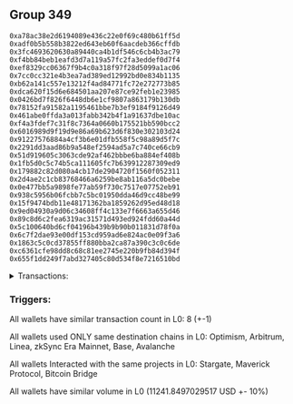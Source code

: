 ## Group 349

```0xd54e3e68e44652d29478c26e052c93f44a8b01d2
0xa78ac38e2d6194089e436c22e0f69c480b61ff5d
0xadf0b5b558b3822ed643eb60f6aacdeb366cffdb
0x3fc4693620630a89440ca4b1df546c6cb4b3ac79
0xf4bb84beb1eafd3d7a119a57fc2fa3eddef0d7f4
0xef8329cc06367f9b4c0a318f97f28d5099a1ac06
0x7cc0cc321e4b3ea7ad389ed12992bd0e834b1135
0xb62a141c557e13212f4ad84771fc72e272773b85
0xdca620f15d6e684501aa207e87ce92feb1e23985
0x0426bd7f826f6448db6e1cf9807a863179b130db
0x78152fa91582a1195461bbe7b3ef9184f9126d49
0x461abe0ffda3a013fabb342b4f1a91637dbe10ac
0xf4a3fdef7c31f8c7364a0660b175521bb590bcc2
0x6016989d9f19d9e86a69b623d6f830e302103d24
0x91227576884a4cf3b6e01dfb558f5c98a89d5f7c
0x2291dd3aad86b9a548ef2594ad5a7c740ce66cb9
0x51d919605c3063cde92af462bbbe6ba884ef408b
0x1fb5d0c5c74b5ca111605fc7b639912287309ed9
0x179882c82d080a4cb17de2904720f1560f052311
0x2d4ae2c1cb83768466a6259be8ab116a5dc0bebe
0x0e477bb5a9898fe77ab59f730c7517e07752eb91
0x938c5956b06fcbb7c5bc01950dda46d9cc48be99
0x15f9474bdb11e48171362ba1859262d95ed48d18
0x9ed04930a9d06c34608ff4c133e7f6663a655d46
0x89c8d6c2fea6319ac31571d493ed924fdd60a44d
0x5c100640bd6cf04196b439b9b90b011831d78f0a
0x6c7f2dae93e00df153cd959ad6e824ac0e09f3a6
0x1863c5c0cd37855ff880bba2ca87a390c3c0c6de
0xc6361cfe98dd8c68c81ee2745e220b9fb84d394f
0x655f1dd249f7abd327405c80d534f8e7216510bd
```
<details>
<summary>Transactions:</summary>

Hashes: 

Wallet: 0xd54e3e68e44652d29478c26e052c93f44a8b01d2

       Hash: 0x92eb3a910732d018a0588398da7a3e9f3b7fd172fe72fe4bd362ea7a8a60560d
         - source chain: Arbitrum
         - destination chain: Optimism
         - project: Stargate
         - contract: 0x352d8275aae3e0c2404d9f68f6cee084b5beb3dd
         - value USD: 2961.867214081
       Hash: 0x45f476e77554ab09df8a3400f4b238eb4c47948f2e6f30ce4651dfb6b500f2a8
         - source chain: Arbitrum
         - destination chain: Optimism
         - project: Stargate
         - contract: 0x352d8275aae3e0c2404d9f68f6cee084b5beb3dd
         - value USD: 3.669638828
       Hash: 0x0e0d993c7ba4ad6aa4ac3f0868baff5cc0848fa0b8f2309c96e629ef6901a7c5
         - source chain: Optimism
         - destination chain: Arbitrum
         - project: Stargate
         - contract: 0x701a95707a0290ac8b90b3719e8ee5b210360883
         - value USD: 2960.090094625
       Hash: 0xad34c81680f566210e45ea56163267d7001d59843f3bee5c2f83a04d51e534c5
         - source chain: Base
         - destination chain: Linea
         - project: Stargate
         - contract: 0xaf54be5b6eec24d6bfacf1cce4eaf680a8239398
         - value USD: 3.11402055
       Hash: 0xa6cec46b47e4c947d4876c24618c52f5e804c4559878d8083a24f7d1e35a2378
         - source chain: Base
         - destination chain: zkSync Era Mainnet
         - project: Maverick Protocol
         - contract: 0x64b88c73a5dfa78d1713fe1b4c69a22d7e0faaa7
       Hash: 0x40e3a557e8b8e4a7e606b3a7619b509376907595de41fe30e4747fe9ff400d40
         - source chain: Arbitrum
         - destination chain: Base
         - project: Stargate
         - contract: 0x352d8275aae3e0c2404d9f68f6cee084b5beb3dd
         - value USD: 2647.885877187
       Hash: 0x21b90178c4d05a0286861227bf1b726ede9dabfa2f500e2ae86fa80caf885e39
         - source chain: Arbitrum
         - destination chain: Avalanche
         - project: Bitcoin Bridge
         - contract: 0x2297aebd383787a160dd0d9f71508148769342e3
         - value USD: 0.1339115857
       Hash: 0x10066333330a617a04cb678f4160b20d413c71955748f9b36b9aafd7ae0f9772
         - source chain: Base
         - destination chain: Arbitrum
         - project: Stargate
         - contract: 0xaf54be5b6eec24d6bfacf1cce4eaf680a8239398
         - value USD: 2665.088946095
Wallet: 0xa78ac38e2d6194089e436c22e0f69c480b61ff5d

       Hash:0x72a02ab26cf373fb67c1aa8343e0e41171ba9a01109076749f24c57e4972044e
         - source chain: Arbitrum
         - destination chain: Optimism
         - project: Stargate
         - contract: 0x352d8275aae3e0c2404d9f68f6cee084b5beb3dd
         - value USD: 2997.819951108
       Hash:0xd6e3c13bbb3019b35aae1b6ab98f29f85650476f657a08f873f98989e399beea
         - source chain: Arbitrum
         - destination chain: Optimism
         - project: Stargate
         - contract: 0x352d8275aae3e0c2404d9f68f6cee084b5beb3dd
         - value USD: 3.669667593
       Hash:0xde24ac0b95868f60c530637138c805c7bbc5cfc2464e4baef25df0d1860f93ce
         - source chain: Optimism
         - destination chain: Arbitrum
         - project: Stargate
         - contract: 0x701a95707a0290ac8b90b3719e8ee5b210360883
         - value USD: 2996.02126044
       Hash:0xf082394ea6eef855332b2888dda0f26921563b6505b3969826b6e313f19a083f
         - source chain: Base
         - destination chain: Linea
         - project: Stargate
         - contract: 0xaf54be5b6eec24d6bfacf1cce4eaf680a8239398
         - value USD: 3.11402055
       Hash:0x956262deed32b3899b4cd553be1fa57e960d96f3c070241d88bf6dac4b010e09
         - source chain: Base
         - destination chain: zkSync Era Mainnet
         - project: Maverick Protocol
         - contract: 0x64b88c73a5dfa78d1713fe1b4c69a22d7e0faaa7
       Hash:0x03be3dca358dab0f19496515edc0e2eeb0154cc4f7e44d2a40f0b799b30b66b8
         - source chain: Arbitrum
         - destination chain: Base
         - project: Stargate
         - contract: 0x352d8275aae3e0c2404d9f68f6cee084b5beb3dd
         - value USD: 2680.234436626
       Hash:0x05d341965ae74e7ed3e257a4cab331969fbb8020a2796d5ddc9478d84cd2a25e
         - source chain: Arbitrum
         - destination chain: Avalanche
         - project: Bitcoin Bridge
         - contract: 0x2297aebd383787a160dd0d9f71508148769342e3
         - value USD: 0.1339115857
       Hash:0xa38818db2029fcd94f6d2886a3a99b99835bcaf3f5e829d029a235fa45751350
         - source chain: Base
         - destination chain: Arbitrum
         - project: Stargate
         - contract: 0xaf54be5b6eec24d6bfacf1cce4eaf680a8239398
         - value USD: 2680.483819876
Wallet: 0xadf0b5b558b3822ed643eb60f6aacdeb366cffdb

       Hash:0x85852da6e1a7840027e106e86b9b6b2aadf08099fa782c823ba031953dee90a4
         - source chain: Arbitrum
         - destination chain: Optimism
         - project: Stargate
         - contract: 0x352d8275aae3e0c2404d9f68f6cee084b5beb3dd
         - value USD: 2961.768405018
       Hash:0xa33352633e650e7c483904e6851e3ff89636cc4bdc137c663bf140f1c1e0ab0e
         - source chain: Arbitrum
         - destination chain: Optimism
         - project: Stargate
         - contract: 0x352d8275aae3e0c2404d9f68f6cee084b5beb3dd
         - value USD: 3.669630935
       Hash:0x82dea608e8a57a1dbd317fb28043f5d8725443532c9c945f138f0395511caa47
         - source chain: Optimism
         - destination chain: Arbitrum
         - project: Stargate
         - contract: 0x701a95707a0290ac8b90b3719e8ee5b210360883
         - value USD: 2959.991345549
       Hash:0x7ddf78a3bdbcee5867eb86315b13c5ed0d1f5529e69f83c7a0cfd34546ca4030
         - source chain: Base
         - destination chain: Linea
         - project: Stargate
         - contract: 0xaf54be5b6eec24d6bfacf1cce4eaf680a8239398
         - value USD: 3.11402055
       Hash:0xd987696597e96fd211a40b267b295126f71c57df6ca0b0cd9f0d7d446e8c2e00
         - source chain: Base
         - destination chain: zkSync Era Mainnet
         - project: Maverick Protocol
         - contract: 0x64b88c73a5dfa78d1713fe1b4c69a22d7e0faaa7
       Hash:0xfad656c56319fa2df6740e9b697ae88df920edbee9d8a6f1f8a6371d6f2a4840
         - source chain: Arbitrum
         - destination chain: Base
         - project: Stargate
         - contract: 0x352d8275aae3e0c2404d9f68f6cee084b5beb3dd
         - value USD: 2646.69558076
       Hash:0xb2a7c07e28b6c11d8d576cd6ab13ba2b67311f624a8cb90f2252f5395caa4379
         - source chain: Arbitrum
         - destination chain: Avalanche
         - project: Bitcoin Bridge
         - contract: 0x2297aebd383787a160dd0d9f71508148769342e3
         - value USD: 0.1339115857
       Hash:0xebde20e64591759b099efaf60644f6bedeb3eb2fac1fab03e9c5bc43fe25da90
         - source chain: Base
         - destination chain: Arbitrum
         - project: Stargate
         - contract: 0xaf54be5b6eec24d6bfacf1cce4eaf680a8239398
         - value USD: 2663.826665084
Wallet: 0x3fc4693620630a89440ca4b1df546c6cb4b3ac79

       Hash:0xe73d043ebbf698140ab1a2316f5757eb6e72fa9786fcbc51bc6a564cf3da9070
         - source chain: Arbitrum
         - destination chain: Optimism
         - project: Stargate
         - contract: 0x352d8275aae3e0c2404d9f68f6cee084b5beb3dd
         - value USD: 2961.768405018
       Hash:0x4cb521bad27afcb633817b18df856199930b58bebd14eca0f8174ef52e220b31
         - source chain: Arbitrum
         - destination chain: Optimism
         - project: Stargate
         - contract: 0x352d8275aae3e0c2404d9f68f6cee084b5beb3dd
         - value USD: 3.669630903
       Hash:0x5db0c83c3a09d67dcf22a44db8bcf08877d3f0a0e1ab37647db8c93d9193a091
         - source chain: Optimism
         - destination chain: Arbitrum
         - project: Stargate
         - contract: 0x701a95707a0290ac8b90b3719e8ee5b210360883
         - value USD: 2959.991345549
       Hash:0x463ada25afe65f16d9d99b311cdb83fc8ab71a8060b247a5abed11d7b442f6fa
         - source chain: Base
         - destination chain: Linea
         - project: Stargate
         - contract: 0xaf54be5b6eec24d6bfacf1cce4eaf680a8239398
         - value USD: 3.11402055
       Hash:0x6992dc08df8da705d9ea24722a4c0bf426894febf7daf9140fa268aa99fcce65
         - source chain: Base
         - destination chain: zkSync Era Mainnet
         - project: Maverick Protocol
         - contract: 0x64b88c73a5dfa78d1713fe1b4c69a22d7e0faaa7
       Hash:0x45751278d39af4680e8722d1c3d199d9ccb01eb1571cc6bf9cc07020122efc95
         - source chain: Arbitrum
         - destination chain: Base
         - project: Stargate
         - contract: 0x352d8275aae3e0c2404d9f68f6cee084b5beb3dd
         - value USD: 2653.813485753
       Hash:0xa6cf6f93239ab79d731f25468c157558d2ae45c317d36e92c718a786217ab37a
         - source chain: Arbitrum
         - destination chain: Avalanche
         - project: Bitcoin Bridge
         - contract: 0x2297aebd383787a160dd0d9f71508148769342e3
         - value USD: 0.1339115857
       Hash:0xc187a8c365fc68e8e39037e603bb9f1864a959427569e0e1ed3be99b64f4b986
         - source chain: Base
         - destination chain: Arbitrum
         - project: Stargate
         - contract: 0xaf54be5b6eec24d6bfacf1cce4eaf680a8239398
         - value USD: 2674.216832112
Wallet: 0xf4bb84beb1eafd3d7a119a57fc2fa3eddef0d7f4

       Hash:0x047b08eff7e8e2d373bb0771ef56d347545fa689b4112740a1d973b57a38acdc
         - source chain: Arbitrum
         - destination chain: Optimism
         - project: Stargate
         - contract: 0x352d8275aae3e0c2404d9f68f6cee084b5beb3dd
         - value USD: 2961.768405018
       Hash:0x42921313fa82ebc7d3465fa114a4c24bac89364692e698c16115b828b8a4bf1d
         - source chain: Arbitrum
         - destination chain: Optimism
         - project: Stargate
         - contract: 0x352d8275aae3e0c2404d9f68f6cee084b5beb3dd
         - value USD: 3.669669206
       Hash:0x88a7eadae12081865227ccb7bd117cdcdbd6ac7972775f37815a57788bba734c
         - source chain: Optimism
         - destination chain: Arbitrum
         - project: Stargate
         - contract: 0x701a95707a0290ac8b90b3719e8ee5b210360883
         - value USD: 2959.991345549
       Hash:0x6871b7dba5df1ac3279b25c6bdab06c8bc08a97451f46efd5b532555dba39cb6
         - source chain: Base
         - destination chain: Linea
         - project: Stargate
         - contract: 0xaf54be5b6eec24d6bfacf1cce4eaf680a8239398
         - value USD: 3.11402055
       Hash:0xf11f4522a15fc72a7e2beaacc4aed1e8c8a18dffe48dc7f1646239eeee91a85c
         - source chain: Base
         - destination chain: zkSync Era Mainnet
         - project: Maverick Protocol
         - contract: 0x64b88c73a5dfa78d1713fe1b4c69a22d7e0faaa7
       Hash:0x90509b615ba666408a18e4b9b2db04de2e425860b4ea39ccea5009293edf6c0f
         - source chain: Arbitrum
         - destination chain: Base
         - project: Stargate
         - contract: 0x352d8275aae3e0c2404d9f68f6cee084b5beb3dd
         - value USD: 2654.433544319
       Hash:0xf1b2f7065a642e1975dce86df576d2ce4fc4d3bc63c6173ba28cbc25d2376f6a
         - source chain: Arbitrum
         - destination chain: Avalanche
         - project: Bitcoin Bridge
         - contract: 0x2297aebd383787a160dd0d9f71508148769342e3
         - value USD: 0.1339115857
       Hash:0x2afdc6e6561c96635c35ba9b6d23f5c0cf81dc4b4ac4d81b57aad7a4db993ee4
         - source chain: Base
         - destination chain: Arbitrum
         - project: Stargate
         - contract: 0xaf54be5b6eec24d6bfacf1cce4eaf680a8239398
         - value USD: 2671.537538533
Wallet: 0xef8329cc06367f9b4c0a318f97f28d5099a1ac06

       Hash:0xca8e82d299c553926b5f931bc61801930b5ac2d1c52a5332a868fe78e90fe502
         - source chain: Arbitrum
         - destination chain: Optimism
         - project: Stargate
         - contract: 0x352d8275aae3e0c2404d9f68f6cee084b5beb3dd
         - value USD: 2958.215351842
       Hash:0xdea52f331095d8d8db080d4011ed6488054f999456d37dd5e376bcaf693b24a4
         - source chain: Arbitrum
         - destination chain: Optimism
         - project: Stargate
         - contract: 0x352d8275aae3e0c2404d9f68f6cee084b5beb3dd
         - value USD: 3.67041139
       Hash:0x928b052955ee64b481a4bf871d7f9a383ba26e0e960c4076271861904a7f4774
         - source chain: Optimism
         - destination chain: Arbitrum
         - project: Stargate
         - contract: 0x701a95707a0290ac8b90b3719e8ee5b210360883
         - value USD: 2956.440422899
       Hash:0xf0a870a9749666c2d766aeeff55a562afbbc5d957d588f2c8a2cfdabcecd23fe
         - source chain: Base
         - destination chain: Linea
         - project: Stargate
         - contract: 0xaf54be5b6eec24d6bfacf1cce4eaf680a8239398
         - value USD: 3.11402055
       Hash:0x645179458c9d07d1813f19976a0a56955b57669ab199c75d2c9f722fcf073b84
         - source chain: Base
         - destination chain: zkSync Era Mainnet
         - project: Maverick Protocol
         - contract: 0x64b88c73a5dfa78d1713fe1b4c69a22d7e0faaa7
       Hash:0x0fa3aa9cf192b9374449a5d3096b8a263eb99fe150d2ebc6f85cee3aa2469f5a
         - source chain: Arbitrum
         - destination chain: Base
         - project: Stargate
         - contract: 0x352d8275aae3e0c2404d9f68f6cee084b5beb3dd
         - value USD: 2668.887374277
       Hash:0x7b9dc0bd6219b775b168ebdf78fdfadfce15d5694ae07b79defe5eb485cab2fb
         - source chain: Arbitrum
         - destination chain: Avalanche
         - project: Bitcoin Bridge
         - contract: 0x2297aebd383787a160dd0d9f71508148769342e3
         - value USD: 0.133861837
       Hash:0xbb361eff09d8a5bb48c01b1145cfc329b51513eef61251abb393567b77991735
         - source chain: Base
         - destination chain: Arbitrum
         - project: Stargate
         - contract: 0xaf54be5b6eec24d6bfacf1cce4eaf680a8239398
         - value USD: 2671.980796867
Wallet: 0x7cc0cc321e4b3ea7ad389ed12992bd0e834b1135

       Hash:0x65d625d0421f80dc0189f3f9354c9b71257608701d6862aedc2e1d92b3291f27
         - source chain: Arbitrum
         - destination chain: Optimism
         - project: Stargate
         - contract: 0x352d8275aae3e0c2404d9f68f6cee084b5beb3dd
         - value USD: 2958.314041932
       Hash:0x7f3442748ebed5f788dbde9c3d58c31facec8c90536b3ddd96df79a11219b6b7
         - source chain: Arbitrum
         - destination chain: Optimism
         - project: Stargate
         - contract: 0x352d8275aae3e0c2404d9f68f6cee084b5beb3dd
         - value USD: 3.67036518
       Hash:0x01ddb92c8beccaf6e7da25adca7136bee75a35e5b80ef476ee2d4eb69ab9da4e
         - source chain: Optimism
         - destination chain: Arbitrum
         - project: Stargate
         - contract: 0x701a95707a0290ac8b90b3719e8ee5b210360883
         - value USD: 2956.539054002
       Hash:0xf6ced5a3d95f4e1a0c667132be282ff239ee53dd23407cf8959083296e5fc74c
         - source chain: Base
         - destination chain: Linea
         - project: Stargate
         - contract: 0xaf54be5b6eec24d6bfacf1cce4eaf680a8239398
         - value USD: 3.11402055
       Hash:0xc0b8b67e3d1971499e9a763a2e4f2434d0ab61104ebd4cf11bd7f3f2c32783be
         - source chain: Base
         - destination chain: zkSync Era Mainnet
         - project: Maverick Protocol
         - contract: 0x64b88c73a5dfa78d1713fe1b4c69a22d7e0faaa7
       Hash:0x903e4afce08ce97db1b3e2661a2a769936ca60a6952aa962438ed210cbf28c74
         - source chain: Arbitrum
         - destination chain: Base
         - project: Stargate
         - contract: 0x352d8275aae3e0c2404d9f68f6cee084b5beb3dd
         - value USD: 2662.445153151
       Hash:0x1a3b667ac9970c10c2d2c21422d7ebe7c8242a81e27237a307139404452fdf71
         - source chain: Arbitrum
         - destination chain: Avalanche
         - project: Bitcoin Bridge
         - contract: 0x2297aebd383787a160dd0d9f71508148769342e3
         - value USD: 0.133861837
       Hash:0x01637931c7b2afd314a4499fe7877864dba2fc55df15573e5fd243d074e83b8e
         - source chain: Base
         - destination chain: Arbitrum
         - project: Stargate
         - contract: 0xaf54be5b6eec24d6bfacf1cce4eaf680a8239398
         - value USD: 2665.630004723
Wallet: 0xb62a141c557e13212f4ad84771fc72e272773b85

       Hash:0x29c955ab74c01e4e42b92a7675e8a1828687bec182bb0848e2bdcba4b894fa3a
         - source chain: Arbitrum
         - destination chain: Optimism
         - project: Stargate
         - contract: 0x352d8275aae3e0c2404d9f68f6cee084b5beb3dd
         - value USD: 2994.223648534
       Hash:0x6cdf26b27b844a2d5e7d444c21e060861da8416ba208163df6882953c43f75fe
         - source chain: Arbitrum
         - destination chain: Optimism
         - project: Stargate
         - contract: 0x352d8275aae3e0c2404d9f68f6cee084b5beb3dd
         - value USD: 3.670365211
       Hash:0x546082774cc7bcdf344eecc84e36f6e64e5747fdec46120aaf055ae67c342f76
         - source chain: Optimism
         - destination chain: Arbitrum
         - project: Stargate
         - contract: 0x701a95707a0290ac8b90b3719e8ee5b210360883
         - value USD: 2992.427115387
       Hash:0xc1ac60a71bc69f2376eeee887e193ff3384edf2f15c084ba772c28ca3f720036
         - source chain: Base
         - destination chain: Linea
         - project: Stargate
         - contract: 0xaf54be5b6eec24d6bfacf1cce4eaf680a8239398
         - value USD: 3.11402055
       Hash:0x459115eb2eb80e72565dcb8582f5247de4db7d8b0f49b6d9cec20fdd24eb9dde
         - source chain: Base
         - destination chain: zkSync Era Mainnet
         - project: Maverick Protocol
         - contract: 0x64b88c73a5dfa78d1713fe1b4c69a22d7e0faaa7
       Hash:0xb1f0ba8ba69c39e3b938e85f649e3acda02e843f5b571238595b276e61ec5d2e
         - source chain: Arbitrum
         - destination chain: Base
         - project: Stargate
         - contract: 0x352d8275aae3e0c2404d9f68f6cee084b5beb3dd
         - value USD: 2677.824732764
       Hash:0x9af13c57fe98a17894fa4367ae4237554947deb1670bbd8da8585a803600e377
         - source chain: Arbitrum
         - destination chain: Avalanche
         - project: Bitcoin Bridge
         - contract: 0x2297aebd383787a160dd0d9f71508148769342e3
         - value USD: 0.133861837
       Hash:0x83c35730fbfcc9092e85bd0c95e95c6f166bd394765c7fd59715b7eaff92f9ce
         - source chain: Base
         - destination chain: Arbitrum
         - project: Stargate
         - contract: 0xaf54be5b6eec24d6bfacf1cce4eaf680a8239398
         - value USD: 2680.985689542
Wallet: 0xdca620f15d6e684501aa207e87ce92feb1e23985

       Hash:0xb406f38f9a996f721c6fe1ae420d3af688b2200c439db8895bfe944e7ab606a4
         - source chain: Arbitrum
         - destination chain: Optimism
         - project: Stargate
         - contract: 0x352d8275aae3e0c2404d9f68f6cee084b5beb3dd
         - value USD: 2958.215351842
       Hash:0x392847610e0900e8d8dd41947a867dce6ff4c67d671d65334d136de600cc032f
         - source chain: Arbitrum
         - destination chain: Optimism
         - project: Stargate
         - contract: 0x352d8275aae3e0c2404d9f68f6cee084b5beb3dd
         - value USD: 3.670281902
       Hash:0x932041dc3e1ec8bd006061804c553e1294b2de9bf21f9eed7d0bb1a4539edb29
         - source chain: Optimism
         - destination chain: Arbitrum
         - project: Stargate
         - contract: 0x701a95707a0290ac8b90b3719e8ee5b210360883
         - value USD: 2956.440422899
       Hash:0x02df486e3ddb370b3d4e97245b386e3165accdeef356d62dd9cfa5c97d06985c
         - source chain: Base
         - destination chain: Linea
         - project: Stargate
         - contract: 0xaf54be5b6eec24d6bfacf1cce4eaf680a8239398
         - value USD: 3.11402055
       Hash:0x706bc1e918723884253680f7d5fe04936cf7bd1236f30888ff1f8465253a6251
         - source chain: Base
         - destination chain: zkSync Era Mainnet
         - project: Maverick Protocol
         - contract: 0x64b88c73a5dfa78d1713fe1b4c69a22d7e0faaa7
       Hash:0x7d4f3cd0a49e0a3a717f05b6223aab17e1a20c244b9e26882065a021a36093c9
         - source chain: Arbitrum
         - destination chain: Base
         - project: Stargate
         - contract: 0x352d8275aae3e0c2404d9f68f6cee084b5beb3dd
         - value USD: 2661.184151275
       Hash:0xe31d0dd77d7cad0ec943ac852d4911637656133535bd3ec424d5ee0e5f699237
         - source chain: Arbitrum
         - destination chain: Avalanche
         - project: Bitcoin Bridge
         - contract: 0x2297aebd383787a160dd0d9f71508148769342e3
         - value USD: 0.133861837
       Hash:0x4d91b2c3ace19ec094563790131e1c88564af2069de87bbc2dca3fb07cf28e5e
         - source chain: Base
         - destination chain: Arbitrum
         - project: Stargate
         - contract: 0xaf54be5b6eec24d6bfacf1cce4eaf680a8239398
         - value USD: 2664.297492979
Wallet: 0x0426bd7f826f6448db6e1cf9807a863179b130db

       Hash:0xbd3512b850d157a6d561d57089c13f8d727d3cbf333aa1ea63d7d6185adc9a24
         - source chain: Arbitrum
         - destination chain: Optimism
         - project: Stargate
         - contract: 0x352d8275aae3e0c2404d9f68f6cee084b5beb3dd
         - value USD: 2958.215351842
       Hash:0x89b6b9f6994e462ca925db36ceb514772ffb66557bbbc2ae749cc6bef4f9dd44
         - source chain: Arbitrum
         - destination chain: Optimism
         - project: Stargate
         - contract: 0x352d8275aae3e0c2404d9f68f6cee084b5beb3dd
         - value USD: 3.670281557
       Hash:0xc7a4db844a547dc095a5145c48146261b25afa1926e80eba1e20594ad6cf2f14
         - source chain: Optimism
         - destination chain: Arbitrum
         - project: Stargate
         - contract: 0x701a95707a0290ac8b90b3719e8ee5b210360883
         - value USD: 2956.440422899
       Hash:0x415636bf401ce93431133b006b62d7a61d33e2090945a4a754c7274ea6b4b149
         - source chain: Base
         - destination chain: Linea
         - project: Stargate
         - contract: 0xaf54be5b6eec24d6bfacf1cce4eaf680a8239398
         - value USD: 3.11402055
       Hash:0x74c0f30214aff4a80f600667d87ef075bed91736f3747081fff9f3dfcc4a8a35
         - source chain: Base
         - destination chain: zkSync Era Mainnet
         - project: Maverick Protocol
         - contract: 0x64b88c73a5dfa78d1713fe1b4c69a22d7e0faaa7
       Hash:0x8d62dc24e59e57d5696032ab2791de92e591688011e400448b1fa2bd57fd4e65
         - source chain: Arbitrum
         - destination chain: Base
         - project: Stargate
         - contract: 0x352d8275aae3e0c2404d9f68f6cee084b5beb3dd
         - value USD: 2671.564010566
       Hash:0x990cfe18ef324b6aa3d7c1099b468c975903156dba1d523a7d59d1d5af228e4f
         - source chain: Arbitrum
         - destination chain: Avalanche
         - project: Bitcoin Bridge
         - contract: 0x2297aebd383787a160dd0d9f71508148769342e3
         - value USD: 0.133861837
       Hash:0xc3836114d13d3186217d7f90f6983f44a21ddb4655e07ec185f9841e28e7cef6
         - source chain: Base
         - destination chain: Arbitrum
         - project: Stargate
         - contract: 0xaf54be5b6eec24d6bfacf1cce4eaf680a8239398
         - value USD: 2674.701076552
Wallet: 0x78152fa91582a1195461bbe7b3ef9184f9126d49

       Hash:0x71780b005339c1db14f9f2dc4082ccd0d3b6ef316b71c49774b36bc08ee7eaa9
         - source chain: Arbitrum
         - destination chain: Optimism
         - project: Stargate
         - contract: 0x352d8275aae3e0c2404d9f68f6cee084b5beb3dd
         - value USD: 2990.631660002
       Hash:0x9ad3bae6258efcb1b1df806673da3f787199a6fe3ff5322e3e7b8dcec2fdefa9
         - source chain: Arbitrum
         - destination chain: Optimism
         - project: Stargate
         - contract: 0x352d8275aae3e0c2404d9f68f6cee084b5beb3dd
         - value USD: 3.67014064
       Hash:0x0e5c91580ef7a8cff9a99d8efe15c92d97f45289bb5fd0c48bdcb0579475f977
         - source chain: Optimism
         - destination chain: Arbitrum
         - project: Stargate
         - contract: 0x701a95707a0290ac8b90b3719e8ee5b210360883
         - value USD: 2988.837282377
       Hash:0x6fa50b8afebf02a7d8f389376e86677eaba644eca4673dcd1c2887dd36b28314
         - source chain: Base
         - destination chain: Linea
         - project: Stargate
         - contract: 0xaf54be5b6eec24d6bfacf1cce4eaf680a8239398
         - value USD: 3.11402055
       Hash:0x55ea0064d6874995fb2e44c20aa1cb30f51901fe26c6eaa34f61d112f2b4b1a9
         - source chain: Base
         - destination chain: zkSync Era Mainnet
         - project: Maverick Protocol
         - contract: 0x64b88c73a5dfa78d1713fe1b4c69a22d7e0faaa7
       Hash:0x79d608b53bb69870aa48d96f366b3ddc98fc28f5db61c9af3097091b8332eefc
         - source chain: Arbitrum
         - destination chain: Base
         - project: Stargate
         - contract: 0x352d8275aae3e0c2404d9f68f6cee084b5beb3dd
         - value USD: 2678.407243001
       Hash:0xf00a0c5d0461adff9a4cc4e3370c0077fdc64d0af4851e39d3756ac860e2eda9
         - source chain: Arbitrum
         - destination chain: Avalanche
         - project: Bitcoin Bridge
         - contract: 0x2297aebd383787a160dd0d9f71508148769342e3
         - value USD: 0.1342503534
       Hash:0xfb2434f74075f7ab28c11a2815f7188fb58bd8750f865b93385b48cb99d11ed0
         - source chain: Base
         - destination chain: Arbitrum
         - project: Stargate
         - contract: 0xaf54be5b6eec24d6bfacf1cce4eaf680a8239398
         - value USD: 2679.438788242
Wallet: 0x461abe0ffda3a013fabb342b4f1a91637dbe10ac

       Hash:0x8178a63bf49ce4dc504bc811795678ecc95c087d56d99e3cd511d088c1d98b47
         - source chain: Arbitrum
         - destination chain: Optimism
         - project: Stargate
         - contract: 0x352d8275aae3e0c2404d9f68f6cee084b5beb3dd
         - value USD: 2954.765131836
       Hash:0xc2156094127fc167000733b9cd8fea44e851f1aaf46099669dea22d171f6dacc
         - source chain: Arbitrum
         - destination chain: Optimism
         - project: Stargate
         - contract: 0x352d8275aae3e0c2404d9f68f6cee084b5beb3dd
         - value USD: 3.670140672
       Hash:0x1ce81a8854d2f28fcced407532bdf9d13d526f97b02ffc66627c35a3932c247f
         - source chain: Optimism
         - destination chain: Arbitrum
         - project: Stargate
         - contract: 0x701a95707a0290ac8b90b3719e8ee5b210360883
         - value USD: 2952.992273433
       Hash:0x55b9953a8bb6eff19de4cea0c2b5533ad6730cedebd2db20cda5e56e47833195
         - source chain: Base
         - destination chain: Linea
         - project: Stargate
         - contract: 0xaf54be5b6eec24d6bfacf1cce4eaf680a8239398
         - value USD: 3.11402055
       Hash:0x701cbf915fe775efbec2e570493e6b253de32622ee208e7b23cb4d3b83ae521b
         - source chain: Base
         - destination chain: zkSync Era Mainnet
         - project: Maverick Protocol
         - contract: 0x64b88c73a5dfa78d1713fe1b4c69a22d7e0faaa7
       Hash:0x0436cfca82ff9e45dc7d0b3ba0471408fe9e248be9f443f05b89271238a317f3
         - source chain: Arbitrum
         - destination chain: Base
         - project: Stargate
         - contract: 0x352d8275aae3e0c2404d9f68f6cee084b5beb3dd
         - value USD: 2663.066326023
       Hash:0xa148b3db138e11b325beb966d3ae158ff769a2d70f7721b2570e78e076fce7ef
         - source chain: Arbitrum
         - destination chain: Avalanche
         - project: Bitcoin Bridge
         - contract: 0x2297aebd383787a160dd0d9f71508148769342e3
         - value USD: 0.1342503534
       Hash:0xb0f659f6e07417ba400dde27f091099a1ab602ce077f250a125d1d905b180a63
         - source chain: Base
         - destination chain: Arbitrum
         - project: Stargate
         - contract: 0xaf54be5b6eec24d6bfacf1cce4eaf680a8239398
         - value USD: 2664.133898777
Wallet: 0xf4a3fdef7c31f8c7364a0660b175521bb590bcc2

       Hash:0x448df830987d3275972be4ea8a3fcaa7467b81024213ff08cbbceb2ef4ed7a3e
         - source chain: Arbitrum
         - destination chain: Optimism
         - project: Stargate
         - contract: 0x352d8275aae3e0c2404d9f68f6cee084b5beb3dd
         - value USD: 2954.66655972
       Hash:0xe7253d22ae343aba55ce025efd2effba36ee1670d87ff83ed8d83a515d955e5d
         - source chain: Arbitrum
         - destination chain: Optimism
         - project: Stargate
         - contract: 0x352d8275aae3e0c2404d9f68f6cee084b5beb3dd
         - value USD: 3.670118434
       Hash:0x08c950e922766460b96532a4f37202b859673114756dd1c38cbad22c60c34943
         - source chain: Optimism
         - destination chain: Arbitrum
         - project: Stargate
         - contract: 0x701a95707a0290ac8b90b3719e8ee5b210360883
         - value USD: 2952.893760304
       Hash:0x5f895055d31b314842f37338f28548913cbcfb1c2f2976170b06d11897c92c3c
         - source chain: Base
         - destination chain: Linea
         - project: Stargate
         - contract: 0xaf54be5b6eec24d6bfacf1cce4eaf680a8239398
         - value USD: 3.11402055
       Hash:0xa08d92cd8ce70314d47ad8b6f2233e82b949e0c4aa8729ce08b94e8fc5d5c70d
         - source chain: Base
         - destination chain: zkSync Era Mainnet
         - project: Maverick Protocol
         - contract: 0x64b88c73a5dfa78d1713fe1b4c69a22d7e0faaa7
       Hash:0x1dc37a25b47bb3e598dac0ef6d52d47da05baff0a539b6047b1389a51a344428
         - source chain: Arbitrum
         - destination chain: Base
         - project: Stargate
         - contract: 0x352d8275aae3e0c2404d9f68f6cee084b5beb3dd
         - value USD: 2661.735095829
       Hash:0x687551f4fda8381da61b6da2041b7699ad41b6d38e1c0a5ef4536715a0a6131a
         - source chain: Arbitrum
         - destination chain: Avalanche
         - project: Bitcoin Bridge
         - contract: 0x2297aebd383787a160dd0d9f71508148769342e3
         - value USD: 0.1342503534
       Hash:0x434350d621137f0eac37e4c7ca95b7b9732c02467d9e1d34a7844889f1c64c4d
         - source chain: Base
         - destination chain: Arbitrum
         - project: Stargate
         - contract: 0xaf54be5b6eec24d6bfacf1cce4eaf680a8239398
         - value USD: 2663.480685804
Wallet: 0x6016989d9f19d9e86a69b623d6f830e302103d24

       Hash:0x6bba94aefbb386371c1662139bef088c0131455c8cb778141861df706b65ead0
         - source chain: Arbitrum
         - destination chain: Optimism
         - project: Stargate
         - contract: 0x352d8275aae3e0c2404d9f68f6cee084b5beb3dd
         - value USD: 2954.66655972
       Hash:0x08a367eb59303b0b1e32c6ae3b873ec71ce510e86c9b6fe4fe625063a0498723
         - source chain: Arbitrum
         - destination chain: Optimism
         - project: Stargate
         - contract: 0x352d8275aae3e0c2404d9f68f6cee084b5beb3dd
         - value USD: 3.670118231
       Hash:0x5b5bd93498d603723b14e1caec6317b65e655bf5d2b42aef3dde66bb6e0d4bdd
         - source chain: Optimism
         - destination chain: Arbitrum
         - project: Stargate
         - contract: 0x701a95707a0290ac8b90b3719e8ee5b210360883
         - value USD: 2952.893760304
       Hash:0xef3b1f9ca8c793110439d4a6f0bca70b7e1605ab1dc1be67e80a37874eccc178
         - source chain: Base
         - destination chain: Linea
         - project: Stargate
         - contract: 0xaf54be5b6eec24d6bfacf1cce4eaf680a8239398
         - value USD: 3.11402055
       Hash:0xcd3ed011e3be0b9c88343fbda5ae034d3d4f48614f07ce8bda6a3a23d13b7acb
         - source chain: Base
         - destination chain: zkSync Era Mainnet
         - project: Maverick Protocol
         - contract: 0x64b88c73a5dfa78d1713fe1b4c69a22d7e0faaa7
       Hash:0xff214a5389af99fcb7bf09cdb5304828a15b35442e17f87622228aae62bdd763
         - source chain: Arbitrum
         - destination chain: Base
         - project: Stargate
         - contract: 0x352d8275aae3e0c2404d9f68f6cee084b5beb3dd
         - value USD: 2672.128674893
       Hash:0x1013f38ad6e43fe7fc911ac2e3fb9e5c39325542dbb91f2617ee3661a59f4bd4
         - source chain: Arbitrum
         - destination chain: Avalanche
         - project: Bitcoin Bridge
         - contract: 0x2297aebd383787a160dd0d9f71508148769342e3
         - value USD: 0.1342503534
       Hash:0x299d4402c3ff5a3bd0e6615f166d903202cd3ce22e23848d4c4a252b4f0384b9
         - source chain: Base
         - destination chain: Arbitrum
         - project: Stargate
         - contract: 0xaf54be5b6eec24d6bfacf1cce4eaf680a8239398
         - value USD: 2673.844554631
Wallet: 0x91227576884a4cf3b6e01dfb558f5c98a89d5f7c

       Hash:0x8494b463f62ef900aa79197a140efe093fbcf312c68b75446bbf0113bda10842
         - source chain: Arbitrum
         - destination chain: Optimism
         - project: Stargate
         - contract: 0x352d8275aae3e0c2404d9f68f6cee084b5beb3dd
         - value USD: 2954.66655972
       Hash:0x759152caeffb76a0d12cf95f3055f0691a91c5e828bb9bb9d1ec5e6fb7db671e
         - source chain: Arbitrum
         - destination chain: Optimism
         - project: Stargate
         - contract: 0x352d8275aae3e0c2404d9f68f6cee084b5beb3dd
         - value USD: 3.670075698
       Hash:0x5d19ef6b26449fa05f879169646b84862285fe9e329bcc4ffe9a548c85bbe002
         - source chain: Optimism
         - destination chain: Arbitrum
         - project: Stargate
         - contract: 0x701a95707a0290ac8b90b3719e8ee5b210360883
         - value USD: 2952.893760304
       Hash:0xe48d26f0fc74035aa8e701b0dac88638eade2bbb49155fc29904ece8f463751e
         - source chain: Base
         - destination chain: Linea
         - project: Stargate
         - contract: 0xaf54be5b6eec24d6bfacf1cce4eaf680a8239398
         - value USD: 3.11402055
       Hash:0x2351ba7299cb5622d38d810c91c2cb6c238fede7650aeeeab08d77e66193862c
         - source chain: Base
         - destination chain: zkSync Era Mainnet
         - project: Maverick Protocol
         - contract: 0x64b88c73a5dfa78d1713fe1b4c69a22d7e0faaa7
       Hash:0xd2d1c3681fd43f71d110dc9f5a6404afb5719a4018198906afd58947104be97f
         - source chain: Arbitrum
         - destination chain: Base
         - project: Stargate
         - contract: 0x352d8275aae3e0c2404d9f68f6cee084b5beb3dd
         - value USD: 2669.411011319
       Hash:0x17737e644fc244138f4d5c7a796d0ef18b27bf598a116e2a13c4d67dd61a0c11
         - source chain: Arbitrum
         - destination chain: Avalanche
         - project: Bitcoin Bridge
         - contract: 0x2297aebd383787a160dd0d9f71508148769342e3
         - value USD: 0.1342503534
       Hash:0x0e2e5f063a75b590c70a40b7eb4a401147a48d02a314e830af83d6acdcabd9f4
         - source chain: Base
         - destination chain: Arbitrum
         - project: Stargate
         - contract: 0xaf54be5b6eec24d6bfacf1cce4eaf680a8239398
         - value USD: 2670.415226675
Wallet: 0x2291dd3aad86b9a548ef2594ad5a7c740ce66cb9

       Hash:0x1d6c4f86bf3bbe61d5938ee4be4f6cde0d63cef1196c414934f5270a97f8200e
         - source chain: Arbitrum
         - destination chain: Optimism
         - project: Stargate
         - contract: 0x352d8275aae3e0c2404d9f68f6cee084b5beb3dd
         - value USD: 2951.122025653
       Hash:0xcf063fb133d679fa5ed956413ab562f8221ecc915a868b2d42020f64204370d5
         - source chain: Arbitrum
         - destination chain: Optimism
         - project: Stargate
         - contract: 0x352d8275aae3e0c2404d9f68f6cee084b5beb3dd
         - value USD: 3.671277627
       Hash:0x79ebbbb5f111761cebf54471b170ac585dc1c535e72ab2bafbd5e44ad3a10231
         - source chain: Optimism
         - destination chain: Arbitrum
         - project: Stargate
         - contract: 0x701a95707a0290ac8b90b3719e8ee5b210360883
         - value USD: 2949.351353765
       Hash:0x0a37942b5440a165b5171e38e4e3f24b900c35e6154fa54f4ed3e8736693afdd
         - source chain: Base
         - destination chain: Linea
         - project: Stargate
         - contract: 0xaf54be5b6eec24d6bfacf1cce4eaf680a8239398
         - value USD: 3.11402055
       Hash:0x55fce360a44cae7a0e1bbf87dbd8cb66665c7665ffd915151ce8ac24c9a6eefc
         - source chain: Base
         - destination chain: zkSync Era Mainnet
         - project: Maverick Protocol
         - contract: 0x64b88c73a5dfa78d1713fe1b4c69a22d7e0faaa7
       Hash:0x4b44ea0a65e77b4a3f441452702ce624deceb18a651cf2a62f83d7d2f0a582d0
         - source chain: Arbitrum
         - destination chain: Base
         - project: Stargate
         - contract: 0x352d8275aae3e0c2404d9f68f6cee084b5beb3dd
         - value USD: 2669.605164278
       Hash:0x9ce2e78fa3f6f00737c8f7d3565ce2181dc3a5120e0ab8cc174c73a003f323d1
         - source chain: Arbitrum
         - destination chain: Avalanche
         - project: Bitcoin Bridge
         - contract: 0x2297aebd383787a160dd0d9f71508148769342e3
         - value USD: 0.1270882698
       Hash:0x26cd64cfa510c6102bee7d2a15f9ad473f4cfbad762893fa3d3bb9d51a3d5d4a
         - source chain: Base
         - destination chain: Arbitrum
         - project: Stargate
         - contract: 0xaf54be5b6eec24d6bfacf1cce4eaf680a8239398
         - value USD: 2670.871914574
Wallet: 0x51d919605c3063cde92af462bbbe6ba884ef408b

       Hash:0xdc7452c64ba9de8f8537963e18f36802ebf6d3a43c821d6cf963c4ea7613b23a
         - source chain: Arbitrum
         - destination chain: Optimism
         - project: Stargate
         - contract: 0x352d8275aae3e0c2404d9f68f6cee084b5beb3dd
         - value USD: 2987.043980513
       Hash:0xd334cf9afbb7d74e35649fe7e8f7c46826cb91d4c869a7b1fc87382b145ae8ff
         - source chain: Arbitrum
         - destination chain: Optimism
         - project: Stargate
         - contract: 0x352d8275aae3e0c2404d9f68f6cee084b5beb3dd
         - value USD: 3.671291508
       Hash:0xd6a152ee016c46d473453ebeb10f67184372dcf396c2e1d1167a0ebacd25303e
         - source chain: Optimism
         - destination chain: Arbitrum
         - project: Stargate
         - contract: 0x701a95707a0290ac8b90b3719e8ee5b210360883
         - value USD: 2985.25175541
       Hash:0xdfd7730b2f9b811e96b7e208100afa388f7072ea88d6b03142fcba641f7542ed
         - source chain: Base
         - destination chain: Linea
         - project: Stargate
         - contract: 0xaf54be5b6eec24d6bfacf1cce4eaf680a8239398
         - value USD: 3.11402055
       Hash:0xd66a1e7f13405f919f46a2dc7084d2b2d44ac3da1493a58bf1a83505a5eed4c8
         - source chain: Base
         - destination chain: zkSync Era Mainnet
         - project: Maverick Protocol
         - contract: 0x64b88c73a5dfa78d1713fe1b4c69a22d7e0faaa7
       Hash:0x177efbe443709712f08702066339269b75809d8ca832532fa3e64d6af7333592
         - source chain: Arbitrum
         - destination chain: Base
         - project: Stargate
         - contract: 0x352d8275aae3e0c2404d9f68f6cee084b5beb3dd
         - value USD: 2678.625963372
       Hash:0x27cfc95b085b1295ed544984ecdbaa4f8dc66083033c770755e576907f596042
         - source chain: Arbitrum
         - destination chain: Avalanche
         - project: Bitcoin Bridge
         - contract: 0x2297aebd383787a160dd0d9f71508148769342e3
         - value USD: 0.1270882698
       Hash:0x8bfd3e4b03d2093b5e23a0af23e2b6412f627485dc7cb69283ac11fc5c459d2d
         - source chain: Base
         - destination chain: Arbitrum
         - project: Stargate
         - contract: 0xaf54be5b6eec24d6bfacf1cce4eaf680a8239398
         - value USD: 2679.959219453
Wallet: 0x1fb5d0c5c74b5ca111605fc7b639912287309ed9

       Hash:0x14fc9b02d3ae4c68ba4c40ae3a14eae52b7f0b1a61325b897521d885f5913f2d
         - source chain: Arbitrum
         - destination chain: Optimism
         - project: Stargate
         - contract: 0x352d8275aae3e0c2404d9f68f6cee084b5beb3dd
         - value USD: 2951.220479794
       Hash:0x162b3d99ce0355696111df0f53294398889d72486549ec9a3aa665556e5e8813
         - source chain: Arbitrum
         - destination chain: Optimism
         - project: Stargate
         - contract: 0x352d8275aae3e0c2404d9f68f6cee084b5beb3dd
         - value USD: 3.671281427
       Hash:0x14bf1b56a7792daef9103919ee428ba7e17cacf22c32605df076dc51c942f88e
         - source chain: Optimism
         - destination chain: Arbitrum
         - project: Stargate
         - contract: 0x701a95707a0290ac8b90b3719e8ee5b210360883
         - value USD: 2949.44974892
       Hash:0x391bec4c90d36684537ad16c6b1f87c598a750b6a705d3cbf5a2a7a3794061f6
         - source chain: Base
         - destination chain: Linea
         - project: Stargate
         - contract: 0xaf54be5b6eec24d6bfacf1cce4eaf680a8239398
         - value USD: 3.11402055
       Hash:0xbafd992c3883f3750f767768bf8d7001327519fb89060a265852e23460817fbf
         - source chain: Base
         - destination chain: zkSync Era Mainnet
         - project: Maverick Protocol
         - contract: 0x64b88c73a5dfa78d1713fe1b4c69a22d7e0faaa7
       Hash:0x6a7d1400639fcc54ac6b0dac126ff23cff2c0eb630e5523f46b38e49c44875b7
         - source chain: Arbitrum
         - destination chain: Base
         - project: Stargate
         - contract: 0x352d8275aae3e0c2404d9f68f6cee084b5beb3dd
         - value USD: 2663.406461073
       Hash:0xf522b2541f5dd02ebdf1753fbf3fd54da5d6e822380ccce30cabb88d24aea329
         - source chain: Arbitrum
         - destination chain: Avalanche
         - project: Bitcoin Bridge
         - contract: 0x2297aebd383787a160dd0d9f71508148769342e3
         - value USD: 0.1270882698
       Hash:0xae9d84485b8a0e0b21496212035b9520eee288a88f70028cf9c4011174e440ed
         - source chain: Base
         - destination chain: Arbitrum
         - project: Stargate
         - contract: 0xaf54be5b6eec24d6bfacf1cce4eaf680a8239398
         - value USD: 2663.056196097
Wallet: 0x179882c82d080a4cb17de2904720f1560f052311

       Hash:0x6c48bf28b8d0251a927bebcd65dcac49e367ceed7f925ac6460bdcfdb2f037a9
         - source chain: Arbitrum
         - destination chain: Optimism
         - project: Stargate
         - contract: 0x352d8275aae3e0c2404d9f68f6cee084b5beb3dd
         - value USD: 2951.122025653
       Hash:0xe33ad3fa56f44fb041c24fa3aa10da02b2b9de042acaeb078f7396a567f152af
         - source chain: Arbitrum
         - destination chain: Optimism
         - project: Stargate
         - contract: 0x352d8275aae3e0c2404d9f68f6cee084b5beb3dd
         - value USD: 3.671291539
       Hash:0xa3f199702aa98045ffa4614b0fa91c70764ff5039f1511aee64fc8b7dd432000
         - source chain: Optimism
         - destination chain: Arbitrum
         - project: Stargate
         - contract: 0x701a95707a0290ac8b90b3719e8ee5b210360883
         - value USD: 2949.351353765
       Hash:0x77b8ab7c045633fb54445073e1a30bd096d8e1b42c40e7c655101024297d52bc
         - source chain: Base
         - destination chain: Linea
         - project: Stargate
         - contract: 0xaf54be5b6eec24d6bfacf1cce4eaf680a8239398
         - value USD: 3.11402055
       Hash:0xd8b884ca343b8bd84861ca6d0800480ba1b4a4ef88e1b4adae040ea59c4ae956
         - source chain: Base
         - destination chain: zkSync Era Mainnet
         - project: Maverick Protocol
         - contract: 0x64b88c73a5dfa78d1713fe1b4c69a22d7e0faaa7
       Hash:0x3042000a7d94d98d95e0303c7d84246c4690accc54bb5962d46c555b10e29d2b
         - source chain: Arbitrum
         - destination chain: Base
         - project: Stargate
         - contract: 0x352d8275aae3e0c2404d9f68f6cee084b5beb3dd
         - value USD: 2661.936446298
       Hash:0x766dd24920fdd73370b98e69fc4291f08294f7f3e84408a1ba176d4fb473507e
         - source chain: Arbitrum
         - destination chain: Avalanche
         - project: Bitcoin Bridge
         - contract: 0x2297aebd383787a160dd0d9f71508148769342e3
         - value USD: 0.1270882698
       Hash:0x0227b09d27a6db6bedee27c91e6c257ea9319503fea37a073d48af32cccc1235
         - source chain: Base
         - destination chain: Arbitrum
         - project: Stargate
         - contract: 0xaf54be5b6eec24d6bfacf1cce4eaf680a8239398
         - value USD: 2666.417095771
Wallet: 0x2d4ae2c1cb83768466a6259be8ab116a5dc0bebe

       Hash:0xabd71e675faedda273841770a2d677fa7ef2de9d3bb94ca3804ea5ccd539fcf0
         - source chain: Arbitrum
         - destination chain: Optimism
         - project: Stargate
         - contract: 0x352d8275aae3e0c2404d9f68f6cee084b5beb3dd
         - value USD: 2983.460605069
       Hash:0xe096bb58fc2d2c05d1bafbc9deb2a04bd16b11e22d894e7883961e3516642a1c
         - source chain: Arbitrum
         - destination chain: Optimism
         - project: Stargate
         - contract: 0x352d8275aae3e0c2404d9f68f6cee084b5beb3dd
         - value USD: 3.672915926
       Hash:0x97cda31050d8a2d49a75dbd1e9dcfa4b2d421c289b2c8f2d9acf76f895efd5e6
         - source chain: Optimism
         - destination chain: Arbitrum
         - project: Stargate
         - contract: 0x701a95707a0290ac8b90b3719e8ee5b210360883
         - value USD: 2981.670529489
       Hash:0x0c354132427a69bed9ccef959b4eb2db5f5365d84e9214e7394eae0bc42602aa
         - source chain: Base
         - destination chain: Linea
         - project: Stargate
         - contract: 0xaf54be5b6eec24d6bfacf1cce4eaf680a8239398
         - value USD: 3.11402055
       Hash:0xdeba4abb5ec1fc2e8caae84a5e00b4f1b4d054a7f190d41317ed48aed58c6093
         - source chain: Base
         - destination chain: zkSync Era Mainnet
         - project: Maverick Protocol
         - contract: 0x64b88c73a5dfa78d1713fe1b4c69a22d7e0faaa7
       Hash:0x778f110b27a137e1ff3fd1f3bfe7165dc8e3e734e5822c110a10b1d18cfd32a2
         - source chain: Arbitrum
         - destination chain: Base
         - project: Stargate
         - contract: 0x352d8275aae3e0c2404d9f68f6cee084b5beb3dd
         - value USD: 2678.405802184
       Hash:0x8ad557cf088aa5cbc537d78e6efe46dd3ea5f9b0ccef34ace5c63c80b1f780d2
         - source chain: Arbitrum
         - destination chain: Avalanche
         - project: Bitcoin Bridge
         - contract: 0x2297aebd383787a160dd0d9f71508148769342e3
         - value USD: 0.127332846
       Hash:0xf2d657f93c09b5d6b34c374658cd979839e7be3f11f56cca40ff275996441f90
         - source chain: Base
         - destination chain: Arbitrum
         - project: Stargate
         - contract: 0xaf54be5b6eec24d6bfacf1cce4eaf680a8239398
         - value USD: 2679.616518447
Wallet: 0x0e477bb5a9898fe77ab59f730c7517e07752eb91

       Hash:0x3c34ad16ec0071b7c4788aa24adabd5e705bab0f53446e0121e4b84519acc8c4
         - source chain: Arbitrum
         - destination chain: Optimism
         - project: Stargate
         - contract: 0x352d8275aae3e0c2404d9f68f6cee084b5beb3dd
         - value USD: 2947.680079809
       Hash:0xe0b6f01f3c5d55246b32614fba65fb919ba61da88450032ab03655409992b685
         - source chain: Arbitrum
         - destination chain: Optimism
         - project: Stargate
         - contract: 0x352d8275aae3e0c2404d9f68f6cee084b5beb3dd
         - value USD: 3.672915895
       Hash:0xe72b7581cdea52d37e67ac60809b21ff153e3c0f1804321c7b32a436dc264af1
         - source chain: Optimism
         - destination chain: Arbitrum
         - project: Stargate
         - contract: 0x701a95707a0290ac8b90b3719e8ee5b210360883
         - value USD: 2945.911472463
       Hash:0x64d7c4818968afbfd25ac91580b4cf3caa6658e96ff6661dbb0199945473091e
         - source chain: Base
         - destination chain: Linea
         - project: Stargate
         - contract: 0xaf54be5b6eec24d6bfacf1cce4eaf680a8239398
         - value USD: 3.11402055
       Hash:0x486d62c2d74b9eae71315452cfc1420e3aadd048fb27c96aa2b393263ee8136a
         - source chain: Base
         - destination chain: zkSync Era Mainnet
         - project: Maverick Protocol
         - contract: 0x64b88c73a5dfa78d1713fe1b4c69a22d7e0faaa7
       Hash:0x3d0107ec815af8e7aea599bbc1006e94f231a1c9ca728f0c7260a81893027cfc
         - source chain: Arbitrum
         - destination chain: Base
         - project: Stargate
         - contract: 0x352d8275aae3e0c2404d9f68f6cee084b5beb3dd
         - value USD: 2661.512576779
       Hash:0x72a82a625c1d788e8eef68f525fbac044a88cf2b318c7c8e97478fbe6733ab9c
         - source chain: Arbitrum
         - destination chain: Avalanche
         - project: Bitcoin Bridge
         - contract: 0x2297aebd383787a160dd0d9f71508148769342e3
         - value USD: 0.127332846
       Hash:0x851406e7e3ace64bfb230bba1f1a1fbdad4a472ff16600aa6425dbab0c7242e6
         - source chain: Base
         - destination chain: Arbitrum
         - project: Stargate
         - contract: 0xaf54be5b6eec24d6bfacf1cce4eaf680a8239398
         - value USD: 2662.711426202
Wallet: 0x938c5956b06fcbb7c5bc01950dda46d9cc48be99

       Hash:0xf4a20e79ad294b8bda127abdc37acf3402024bec48d7a84d6b7046d014c72eef
         - source chain: Arbitrum
         - destination chain: Optimism
         - project: Stargate
         - contract: 0x352d8275aae3e0c2404d9f68f6cee084b5beb3dd
         - value USD: 2947.581743641
       Hash:0x92022b90862a5e058cbe7cbaa64fc4c34ffb5c5ba4be4b14cc64eb7e0f5d04e2
         - source chain: Arbitrum
         - destination chain: Optimism
         - project: Stargate
         - contract: 0x352d8275aae3e0c2404d9f68f6cee084b5beb3dd
         - value USD: 3.672530331
       Hash:0x6497d32583854becdd1442047b9138b3a049c75150fc69f790f9b0aa9a00798d
         - source chain: Optimism
         - destination chain: Arbitrum
         - project: Stargate
         - contract: 0x701a95707a0290ac8b90b3719e8ee5b210360883
         - value USD: 2945.813195282
       Hash:0x156d31c7111d4c30453063583fffd9dd2a2142fa82c064756587d90efcd9f244
         - source chain: Base
         - destination chain: Linea
         - project: Stargate
         - contract: 0xaf54be5b6eec24d6bfacf1cce4eaf680a8239398
         - value USD: 3.11402055
       Hash:0xb6ee4f231c2ee13461f469f80b8880f4587089a3944db920127baae7ac13a3f2
         - source chain: Base
         - destination chain: zkSync Era Mainnet
         - project: Maverick Protocol
         - contract: 0x64b88c73a5dfa78d1713fe1b4c69a22d7e0faaa7
       Hash:0x564c276102aa218b208c4bd750b54ef89cfc2f26b32dd32995a84e626d51b2be
         - source chain: Arbitrum
         - destination chain: Base
         - project: Stargate
         - contract: 0x352d8275aae3e0c2404d9f68f6cee084b5beb3dd
         - value USD: 2664.871627175
       Hash:0xf95f856e2c257131cfa87703bd73699c97f9e895dacc33abf10fd6dcb2260ec7
         - source chain: Arbitrum
         - destination chain: Avalanche
         - project: Bitcoin Bridge
         - contract: 0x2297aebd383787a160dd0d9f71508148769342e3
         - value USD: 0.1270845353
       Hash:0xae50a23aa241fe31fa912d66100b413ed2818721b8a3443428232c27ebcf8d06
         - source chain: Base
         - destination chain: Arbitrum
         - project: Stargate
         - contract: 0xaf54be5b6eec24d6bfacf1cce4eaf680a8239398
         - value USD: 2666.019917008
Wallet: 0x15f9474bdb11e48171362ba1859262d95ed48d18

       Hash:0xeaa44626af44ba37fc7ec8a8a65dcce85d97711b43897e87fcbcd38138d5078f
         - source chain: Arbitrum
         - destination chain: Optimism
         - project: Stargate
         - contract: 0x352d8275aae3e0c2404d9f68f6cee084b5beb3dd
         - value USD: 2947.581743641
       Hash:0xb610340e378ac78ef57953c788da09f9c9b747e9fecfc9f787ea53545fa82e06
         - source chain: Arbitrum
         - destination chain: Optimism
         - project: Stargate
         - contract: 0x352d8275aae3e0c2404d9f68f6cee084b5beb3dd
         - value USD: 3.6725303
       Hash:0xd2af1ef8772aa6befa00964b93c7a896f9338468c7d93291b7ac8ea6d57b51bc
         - source chain: Optimism
         - destination chain: Arbitrum
         - project: Stargate
         - contract: 0x701a95707a0290ac8b90b3719e8ee5b210360883
         - value USD: 2945.813195282
       Hash:0x706ed7f343698d706f8ec8106af5d9dfb110e53f98a43425f8aaa799fa269dba
         - source chain: Base
         - destination chain: Linea
         - project: Stargate
         - contract: 0xaf54be5b6eec24d6bfacf1cce4eaf680a8239398
         - value USD: 3.11402055
       Hash:0x224a583d8bbc9b1b0789cc0f7891d1be787312a931ecef11a2b70bb5e5c4ae17
         - source chain: Base
         - destination chain: zkSync Era Mainnet
         - project: Maverick Protocol
         - contract: 0x64b88c73a5dfa78d1713fe1b4c69a22d7e0faaa7
       Hash:0x6140774c0bcf80c6a3b5b9af3d2617bdf60d0b10731334525b6ba48473d12334
         - source chain: Arbitrum
         - destination chain: Base
         - project: Stargate
         - contract: 0x352d8275aae3e0c2404d9f68f6cee084b5beb3dd
         - value USD: 2672.033850004
       Hash:0x8af084831f78978ca36c6c14706568a398b2db8fac195f20420563d928ca8de3
         - source chain: Arbitrum
         - destination chain: Avalanche
         - project: Bitcoin Bridge
         - contract: 0x2297aebd383787a160dd0d9f71508148769342e3
         - value USD: 0.1270845353
       Hash:0x278b712ff4d2973aac2c22654059503258015360d8363f07f96f2428ae55f867
         - source chain: Base
         - destination chain: Arbitrum
         - project: Stargate
         - contract: 0xaf54be5b6eec24d6bfacf1cce4eaf680a8239398
         - value USD: 2673.152498543
Wallet: 0x9ed04930a9d06c34608ff4c133e7f6663a655d46

       Hash:0x4cd50c2dcde2db2b905854dc7259aa61d716f6376adbe6a1cb00de55fea421a8
         - source chain: Arbitrum
         - destination chain: Optimism
         - project: Stargate
         - contract: 0x352d8275aae3e0c2404d9f68f6cee084b5beb3dd
         - value USD: 2947.581743641
       Hash:0x9de723bec60016c730e016b15d7027236c617168375726d023c467406235eefb
         - source chain: Arbitrum
         - destination chain: Optimism
         - project: Stargate
         - contract: 0x352d8275aae3e0c2404d9f68f6cee084b5beb3dd
         - value USD: 3.672457803
       Hash:0x9b381604a906478de7189a8c8f61e5094f17c29b79437be2d66a60d1dbd8c9ed
         - source chain: Optimism
         - destination chain: Arbitrum
         - project: Stargate
         - contract: 0x701a95707a0290ac8b90b3719e8ee5b210360883
         - value USD: 2945.813195282
       Hash:0x343b8317dcd6b33849f2974b808a2e91afc9ed15407339dd4f7651401601415c
         - source chain: Base
         - destination chain: Linea
         - project: Stargate
         - contract: 0xaf54be5b6eec24d6bfacf1cce4eaf680a8239398
         - value USD: 3.11402055
       Hash:0xd1fe87f9efe554cb18ed6ed7c37002afa00231d14b240906d04bd59d70476a31
         - source chain: Base
         - destination chain: zkSync Era Mainnet
         - project: Maverick Protocol
         - contract: 0x64b88c73a5dfa78d1713fe1b4c69a22d7e0faaa7
       Hash:0x836d6e3c7ba4d0fa0cc83f9b8eb164b60063527d2097db16495bc78c608b0156
         - source chain: Arbitrum
         - destination chain: Base
         - project: Stargate
         - contract: 0x352d8275aae3e0c2404d9f68f6cee084b5beb3dd
         - value USD: 2669.323864166
       Hash:0xfd19eaeff0a95c744ce97d38a691dba5ccb604513c49cb4a8a5db511939de61d
         - source chain: Arbitrum
         - destination chain: Avalanche
         - project: Bitcoin Bridge
         - contract: 0x2297aebd383787a160dd0d9f71508148769342e3
         - value USD: 0.1270845353
       Hash:0x793b4d7c8eef958a806c6d36cacc50d60491a2887534f58a3183ab1ec94c9436
         - source chain: Base
         - destination chain: Arbitrum
         - project: Stargate
         - contract: 0xaf54be5b6eec24d6bfacf1cce4eaf680a8239398
         - value USD: 2670.492631156
Wallet: 0x89c8d6c2fea6319ac31571d493ed924fdd60a44d

       Hash:0x321dcc6426000627ccaedd33d129125ee39cf0def1f1180e92fb2c56dcd1d770
         - source chain: Arbitrum
         - destination chain: Optimism
         - project: Stargate
         - contract: 0x352d8275aae3e0c2404d9f68f6cee084b5beb3dd
         - value USD: 2944.045708687
       Hash:0xcb92859ad1bcc6622221db2e587f654f342e59736b1124ae5346fd9750e493f9
         - source chain: Arbitrum
         - destination chain: Optimism
         - project: Stargate
         - contract: 0x352d8275aae3e0c2404d9f68f6cee084b5beb3dd
         - value USD: 3.672212683
       Hash:0x70ea4feb225e5346faa54ac6a19750ebfe5a36a04e292f3ba8b34be644d78934
         - source chain: Optimism
         - destination chain: Arbitrum
         - project: Stargate
         - contract: 0x701a95707a0290ac8b90b3719e8ee5b210360883
         - value USD: 2942.279282856
       Hash:0x59321186d0919ceb9dfc733f18d4f5e4ca3a0ef26e335abf0a967a9b3400d0a7
         - source chain: Base
         - destination chain: Linea
         - project: Stargate
         - contract: 0xaf54be5b6eec24d6bfacf1cce4eaf680a8239398
         - value USD: 3.11402055
       Hash:0xc82464e648efa09dd5e5caf9e43e45b9d6b89edecbafd31b5296151c09047c45
         - source chain: Base
         - destination chain: zkSync Era Mainnet
         - project: Maverick Protocol
         - contract: 0x64b88c73a5dfa78d1713fe1b4c69a22d7e0faaa7
       Hash:0xdde78abd586047226fafc91a6d108a24bda2c5512d427fd7dfc171c9c7907de8
         - source chain: Arbitrum
         - destination chain: Base
         - project: Stargate
         - contract: 0x352d8275aae3e0c2404d9f68f6cee084b5beb3dd
         - value USD: 2664.554813836
       Hash:0xc34ad99ac78ad890da6f52604ee201bc059324796cb15f7bd529da924c0d0491
         - source chain: Arbitrum
         - destination chain: Avalanche
         - project: Bitcoin Bridge
         - contract: 0x2297aebd383787a160dd0d9f71508148769342e3
         - value USD: 0.1264407689
       Hash:0x5b2cf503ab7509c2bbdd39715324ba770428da9196b8d310d0dee10052a336b5
         - source chain: Base
         - destination chain: Arbitrum
         - project: Stargate
         - contract: 0xaf54be5b6eec24d6bfacf1cce4eaf680a8239398
         - value USD: 2663.887742589
Wallet: 0x5c100640bd6cf04196b439b9b90b011831d78f0a

       Hash:0xd0e9c213ee986fd16d4bbf836b2edbb31bc5d5f4ad82e887afbef5722a6e777b
         - source chain: Arbitrum
         - destination chain: Optimism
         - project: Stargate
         - contract: 0x352d8275aae3e0c2404d9f68f6cee084b5beb3dd
         - value USD: 2979.88152767
       Hash:0x5dafdbdb6be566ab7a9523a69aa5d18dc9206cde867ff74e3bb7bb9d06b95891
         - source chain: Arbitrum
         - destination chain: Optimism
         - project: Stargate
         - contract: 0x352d8275aae3e0c2404d9f68f6cee084b5beb3dd
         - value USD: 3.672217444
       Hash:0xbf1815ed125fbfb60b32d014e6ad6651a9583fbe34203687f5d34817decd5531
         - source chain: Optimism
         - destination chain: Arbitrum
         - project: Stargate
         - contract: 0x701a95707a0290ac8b90b3719e8ee5b210360883
         - value USD: 2978.093599613
       Hash:0x82d13d516923a37c95e78e80d8b9ba4513caf651ecc71f23b5a20e2ed9b5fab9
         - source chain: Base
         - destination chain: Linea
         - project: Stargate
         - contract: 0xaf54be5b6eec24d6bfacf1cce4eaf680a8239398
         - value USD: 3.11402055
       Hash:0x3600d9f137592cee78b8b030168be80d3d6cb95d6e3b17aaa1ac58a15028722a
         - source chain: Base
         - destination chain: zkSync Era Mainnet
         - project: Maverick Protocol
         - contract: 0x64b88c73a5dfa78d1713fe1b4c69a22d7e0faaa7
       Hash:0xea5237238b683cc8ea921a601a76143e061d5a73731b8a4c903b1e53a6116e8f
         - source chain: Arbitrum
         - destination chain: Base
         - project: Stargate
         - contract: 0x352d8275aae3e0c2404d9f68f6cee084b5beb3dd
         - value USD: 2678.062860663
       Hash:0x5037d6979834025c5e676803cd75f3ee8b5561ace86472c76b7846982a9bcace
         - source chain: Arbitrum
         - destination chain: Avalanche
         - project: Bitcoin Bridge
         - contract: 0x2297aebd383787a160dd0d9f71508148769342e3
         - value USD: 0.1264407689
       Hash:0x54ed05fd305b283b3df14319a99d07d716f1d0d70109125c025111fc6d0938bb
         - source chain: Base
         - destination chain: Arbitrum
         - project: Stargate
         - contract: 0xaf54be5b6eec24d6bfacf1cce4eaf680a8239398
         - value USD: 2679.030921593
Wallet: 0x6c7f2dae93e00df153cd959ad6e824ac0e09f3a6

       Hash:0xb96ee0f1464cbf4c5a02dce3fcb4996ccb7b18e3448c906dfd76b2da838b047d
         - source chain: Arbitrum
         - destination chain: Optimism
         - project: Stargate
         - contract: 0x352d8275aae3e0c2404d9f68f6cee084b5beb3dd
         - value USD: 2944.143926881
       Hash:0x617246410caaa481c4388791d24ff97b36d0a7c9eb7003c4e797d39797189160
         - source chain: Arbitrum
         - destination chain: Optimism
         - project: Stargate
         - contract: 0x352d8275aae3e0c2404d9f68f6cee084b5beb3dd
         - value USD: 3.672212714
       Hash:0x130ece32b3170f721e351c6d17278adb02a43c894aebf1f71a714658248f9831
         - source chain: Optimism
         - destination chain: Arbitrum
         - project: Stargate
         - contract: 0x701a95707a0290ac8b90b3719e8ee5b210360883
         - value USD: 2942.377442063
       Hash:0xd231f6ef0b242c5378aff9b77331c26f62bed0451896417c598066ff8575a371
         - source chain: Base
         - destination chain: Linea
         - project: Stargate
         - contract: 0xaf54be5b6eec24d6bfacf1cce4eaf680a8239398
         - value USD: 3.11402055
       Hash:0xce8f0b776d0facfc1b50a7ecf607b302dd95628b0f7082520c50fea0e5947c05
         - source chain: Base
         - destination chain: zkSync Era Mainnet
         - project: Maverick Protocol
         - contract: 0x64b88c73a5dfa78d1713fe1b4c69a22d7e0faaa7
       Hash:0xd02898daeeb06cf9a6bdb84730647c3176933839491f5da332db17700ffb3674
         - source chain: Arbitrum
         - destination chain: Base
         - project: Stargate
         - contract: 0x352d8275aae3e0c2404d9f68f6cee084b5beb3dd
         - value USD: 2661.167570268
       Hash:0x073266e8a2b5eb75286760db7c16fbbcdf31d58430819a3c5995d86ab3f2f460
         - source chain: Arbitrum
         - destination chain: Avalanche
         - project: Bitcoin Bridge
         - contract: 0x2297aebd383787a160dd0d9f71508148769342e3
         - value USD: 0.1264407689
       Hash:0xdd786f0fcd10e860e28841dcead56f93ce304aadb7746af7130836c63a079727
         - source chain: Base
         - destination chain: Arbitrum
         - project: Stargate
         - contract: 0xaf54be5b6eec24d6bfacf1cce4eaf680a8239398
         - value USD: 2662.125401958
Wallet: 0x1863c5c0cd37855ff880bba2ca87a390c3c0c6de

       Hash:0x325541ea12e0bfbef55393b2456ae53713efa2f4f9fcfe75640888b5e7470598
         - source chain: Arbitrum
         - destination chain: Optimism
         - project: Stargate
         - contract: 0x352d8275aae3e0c2404d9f68f6cee084b5beb3dd
         - value USD: 2944.045708687
       Hash:0xbdb99be79fa75336afbfc043664e736207ab18c51977630fd259c0dd03ac86e9
         - source chain: Arbitrum
         - destination chain: Optimism
         - project: Stargate
         - contract: 0x352d8275aae3e0c2404d9f68f6cee084b5beb3dd
         - value USD: 3.6722126
       Hash:0x900dbb5f8491198c3de55f1c9475e6c86a110f3c8fff260b3390ad5c5cd1b3af
         - source chain: Optimism
         - destination chain: Arbitrum
         - project: Stargate
         - contract: 0x701a95707a0290ac8b90b3719e8ee5b210360883
         - value USD: 2942.279282856
       Hash:0x5ca0134018e70e9e8333321e4445801925b04713805a5deec6a3445ac02d8f8c
         - source chain: Base
         - destination chain: Linea
         - project: Stargate
         - contract: 0xaf54be5b6eec24d6bfacf1cce4eaf680a8239398
         - value USD: 3.11402055
       Hash:0x5bc7a6cc1a31128b55c9f4400f0ff3be1bb828a4dc51e06e8f6498aa3ac7dddf
         - source chain: Base
         - destination chain: zkSync Era Mainnet
         - project: Maverick Protocol
         - contract: 0x64b88c73a5dfa78d1713fe1b4c69a22d7e0faaa7
       Hash:0x8f1e76202a8b8473141a456e501fc9b60a92746f46e1e1326e2a57e77756dff7
         - source chain: Arbitrum
         - destination chain: Base
         - project: Stargate
         - contract: 0x352d8275aae3e0c2404d9f68f6cee084b5beb3dd
         - value USD: 2671.683475319
       Hash:0x7aaf8dafc053ac2d469430e07c71592cb47a5861653f3461ba6c03b087e597d8
         - source chain: Arbitrum
         - destination chain: Avalanche
         - project: Bitcoin Bridge
         - contract: 0x2297aebd383787a160dd0d9f71508148769342e3
         - value USD: 0.1264407689
       Hash:0xf2388687466aa15a168b7f4b08424332a2b1ac094e9f8a076b68afe48497f1e3
         - source chain: Base
         - destination chain: Arbitrum
         - project: Stargate
         - contract: 0xaf54be5b6eec24d6bfacf1cce4eaf680a8239398
         - value USD: 2670.981935061
Wallet: 0xc6361cfe98dd8c68c81ee2745e220b9fb84d394f

       Hash:0xe089f4a664a7874c349d51868bd6440a5a7f1007dcb7433327414f79471cd6ee
         - source chain: Arbitrum
         - destination chain: Optimism
         - project: Stargate
         - contract: 0x352d8275aae3e0c2404d9f68f6cee084b5beb3dd
         - value USD: 2944.045708687
       Hash:0x37832d5022c0a6148f980acf6e37eef6e70917f039de7ddc56c8608ab5e05c6b
         - source chain: Arbitrum
         - destination chain: Optimism
         - project: Stargate
         - contract: 0x352d8275aae3e0c2404d9f68f6cee084b5beb3dd
         - value USD: 3.672197819
       Hash:0x9977ecba15cbb872a85c4d5826d89355cac489c1cc3289697c9290b4ec8e777f
         - source chain: Optimism
         - destination chain: Arbitrum
         - project: Stargate
         - contract: 0x701a95707a0290ac8b90b3719e8ee5b210360883
         - value USD: 2942.279282856
       Hash:0x855b8afd3af12e5d39425fd06f73dc10633d89e8ef871026ec57b6be06bed3f7
         - source chain: Base
         - destination chain: Linea
         - project: Stargate
         - contract: 0xaf54be5b6eec24d6bfacf1cce4eaf680a8239398
         - value USD: 3.11402055
       Hash:0x310371e57a3a2e9b6f69463026015041425f8154a8b2cbfdbc43b288948a936a
         - source chain: Base
         - destination chain: zkSync Era Mainnet
         - project: Maverick Protocol
         - contract: 0x64b88c73a5dfa78d1713fe1b4c69a22d7e0faaa7
       Hash:0x4219d547e6d1788e4dbb3b7a838c8b5a68e8007c4095b9c07a1ed716927f815f
         - source chain: Arbitrum
         - destination chain: Base
         - project: Stargate
         - contract: 0x352d8275aae3e0c2404d9f68f6cee084b5beb3dd
         - value USD: 2669.025070193
       Hash:0xcd3ed487f5d40e954a21e7f47c38c36cfbd062056db9e57f860695bf914f9841
         - source chain: Arbitrum
         - destination chain: Avalanche
         - project: Bitcoin Bridge
         - contract: 0x2297aebd383787a160dd0d9f71508148769342e3
         - value USD: 0.1264407689
       Hash:0xb8d5d6ef37180b14c17d13169e5f8b8d5f463388759ef0d776fc1717b1c0ed7d
         - source chain: Base
         - destination chain: Arbitrum
         - project: Stargate
         - contract: 0xaf54be5b6eec24d6bfacf1cce4eaf680a8239398
         - value USD: 2668.302520822
Wallet: 0x655f1dd249f7abd327405c80d534f8e7216510bd

       Hash:0x26e09bc4fffc8a84a326d522f0782612275f7f5f294f6eba1a622eab2728fc1f
         - source chain: Arbitrum
         - destination chain: Optimism
         - project: Stargate
         - contract: 0x352d8275aae3e0c2404d9f68f6cee084b5beb3dd
         - value USD: 2951.122025653
       Hash:0xb8506feb0484a86e5038c345a4431c4b20fbf17746d43809e6de51d870629830
         - source chain: Ethereum
         - destination chain: Optimism
         - project: Stargate
         - contract: 0x296f55f8fb28e498b858d0bcda06d955b2cb3f97
         - value USD: 3.673574674
       Hash:0x89e0a6b995678178ed700a0d81f9c84a95ffea4a1b2d50f48336d31324cb8db1
         - source chain: Optimism
         - destination chain: Arbitrum
         - project: Stargate
         - contract: 0x701a95707a0290ac8b90b3719e8ee5b210360883
         - value USD: 2949.351353765
       Hash:0x4a899d8bfe99840db4c499a703684d79e0bfeb77fadd3674e211ff0ba2193f82
         - source chain: Base
         - destination chain: Linea
         - project: Stargate
         - contract: 0xaf54be5b6eec24d6bfacf1cce4eaf680a8239398
         - value USD: 3.11402055
       Hash:0x3f6e2effcbabdfbbf753ad9500bb445917f4a5ba6a3e74b09f5e95f62a292d3e
         - source chain: Base
         - destination chain: zkSync Era Mainnet
         - project: Maverick Protocol
         - contract: 0x64b88c73a5dfa78d1713fe1b4c69a22d7e0faaa7
       Hash:0x751af73db11746757d40d8e8bab50bc859b31723c81ff05b89e4994a3bdd3fb7
         - source chain: Arbitrum
         - destination chain: Base
         - project: Stargate
         - contract: 0x352d8275aae3e0c2404d9f68f6cee084b5beb3dd
         - value USD: 2672.294160888
       Hash:0xf9b1e4db319add583244d084881ea69b09e47b5cb0c3cb0f8722e81ce9f53ce7
         - source chain: Arbitrum
         - destination chain: Avalanche
         - project: Bitcoin Bridge
         - contract: 0x2297aebd383787a160dd0d9f71508148769342e3
         - value USD: 0.1270882698
       Hash:0x960124c645d5fb523faee8f0218a2ecc4b05f454308901cbd41a6f70e956fc0b
         - source chain: Base
         - destination chain: Arbitrum
         - project: Stargate
         - contract: 0xaf54be5b6eec24d6bfacf1cce4eaf680a8239398
         - value USD: 2673.583472172

</details>


### Triggers: 
All wallets have similar transaction count in L0: 8 (+-1)

All wallets used ONLY same destination chains in L0: Optimism, Arbitrum, Linea, zkSync Era Mainnet, Base, Avalanche

All wallets Interacted with the same projects in L0: Stargate, Maverick Protocol, Bitcoin Bridge

All wallets have similar volume in L0 (11241.8497029517 USD +- 10%)

